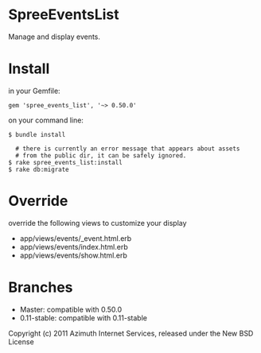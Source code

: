 SpreeEventsList
===============

Manage and display events.

Install
=======

in your Gemfile:

    gem 'spree_events_list', '~> 0.50.0'
    
on your command line:
    
    $ bundle install    

      # there is currently an error message that appears about assets 
      # from the public dir, it can be safely ignored.
    $ rake spree_events_list:install 
    $ rake db:migrate

Override
========

override the following views to customize your display

* app/views/events/_event.html.erb
* app/views/events/index.html.erb
* app/views/events/show.html.erb


Branches
========

* Master: compatible with 0.50.0
* 0.11-stable: compatible with 0.11-stable

Copyright (c) 2011 Azimuth Internet Services, released under the New BSD License
